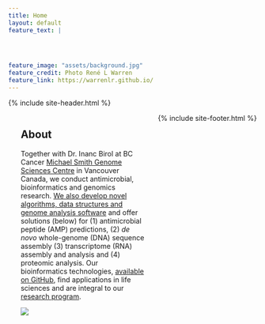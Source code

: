 ```yaml
---
title: Home
layout: default
feature_text: |

  


feature_image: "assets/background.jpg"
feature_credit: Photo René L Warren
feature_link: https://warrenlr.github.io/
---
```


{% include site-header.html %}

<main class="main  container">
<article class="article  article--page  content  typeset">
<div style="width:50%;height:100%;float:left;padding-right:5%;padding-left:5%;">
<h2>About</h2>
<p>Together with Dr. Inanc Birol at BC Cancer <a href="http://www.bcgsc.ca/">Michael Smith Genome Sciences Centre</a> in Vancouver Canada, we conduct antimicrobial, bioinformatics and genomics research. <a href="http://www.birollab.ca/resources">We also develop novel algorithms, data structures and genome analysis software</a> and offer solutions (below) for (1) antimicrobial peptide (AMP) predictions, (2) <i>de novo</i> whole-genome (DNA) sequence assembly (3) transcriptome (RNA) assembly and analysis and (4) proteomic analysis. Our bioinformatics technologies, <a href="https://github.com/bcgsc">available on GitHub</a>, find applications in life sciences and are integral to our <a href="http://www.birollab.ca/research">research program</a>.</p>
<a href="http://www.birollab.ca/wga.png" target=blank><img src="http://www.birollab.ca/wga.png"></a>
</div>

<div style="width:50%;height:100%;float:left;padding-right:5%;padding-left:5%;">
<h2><a href="news.html">News</a></h2>
<iframe src="news-content.html"></iframe>
</div>
</article>
</main>

{% include site-footer.html %}
